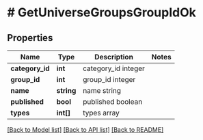 # # GetUniverseGroupsGroupIdOk

## Properties

Name | Type | Description | Notes
------------ | ------------- | ------------- | -------------
**category_id** | **int** | category_id integer | 
**group_id** | **int** | group_id integer | 
**name** | **string** | name string | 
**published** | **bool** | published boolean | 
**types** | **int[]** | types array | 

[[Back to Model list]](../../README.md#documentation-for-models) [[Back to API list]](../../README.md#documentation-for-api-endpoints) [[Back to README]](../../README.md)


